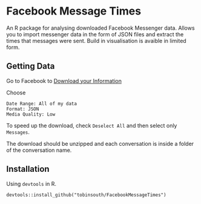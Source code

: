 # Facebook Message Times

An R package for analysing downloaded Facebook Messenger data. Allows you to import messenger data in the form of JSON files and extract the times that messages were sent. Build in visualisation is avaible in limited form. 

## Getting Data

Go to Facebook to [Download your Information](https://www.facebook.com/settings?tab=your_facebook_information)

Choose 
```
Date Range: All of my data
Format: JSON
Media Quality: Low
```

To speed up the download, check `Deselect All` and then select only `Messages`.

The download should be unzipped and each conversation is inside a folder of the conversation name.

## Installation
Using `devtools` in R.

```
devtools::install_github("tobinsouth/FacebookMessageTimes")
```
